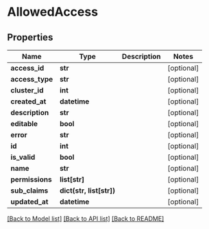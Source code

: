 # AllowedAccess

## Properties
Name | Type | Description | Notes
------------ | ------------- | ------------- | -------------
**access_id** | **str** |  | [optional] 
**access_type** | **str** |  | [optional] 
**cluster_id** | **int** |  | [optional] 
**created_at** | **datetime** |  | [optional] 
**description** | **str** |  | [optional] 
**editable** | **bool** |  | [optional] 
**error** | **str** |  | [optional] 
**id** | **int** |  | [optional] 
**is_valid** | **bool** |  | [optional] 
**name** | **str** |  | [optional] 
**permissions** | **list[str]** |  | [optional] 
**sub_claims** | **dict(str, list[str])** |  | [optional] 
**updated_at** | **datetime** |  | [optional] 

[[Back to Model list]](../README.md#documentation-for-models) [[Back to API list]](../README.md#documentation-for-api-endpoints) [[Back to README]](../README.md)


